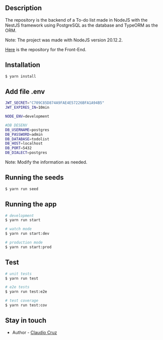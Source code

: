 ## Description

The repository is the backend of a To-do list made in NodeJS with the NestJS framework using PostgreSQL as the database and TypeORM as the ORM.

Note: The project was made with NodeJS version 20.12.2.

[Here](https://github.com/ClaudioCJunior/To-Do-List-Front.git) is the repository for the Front-End.

## Installation

```bash
$ yarn install
```

## Add file .env

```bash
JWT_SECRET="C709C85D874A9FAE4E57226BFA1A94B5"
JWT_EXPIRES_IN=10min

NODE_ENV=development

#DB DESENV
DB_USERNAME=postgres
DB_PASSWORD=admin
DB_DATABASE=todolist
DB_HOST=localhost
DB_PORT=5432
DB_DIALECT=postgres

```
Note: Modify the information as needed.

## Running the seeds

```bash
$ yarn run seed
```

## Running the app

```bash
# development
$ yarn run start

# watch mode
$ yarn run start:dev

# production mode
$ yarn run start:prod
```

## Test

```bash
# unit tests
$ yarn run test

# e2e tests
$ yarn run test:e2e

# test coverage
$ yarn run test:cov
```

## Stay in touch

- Author - [Claudio Cruz](https://www.linkedin.com/in/claudio-cruz-91156b142)


